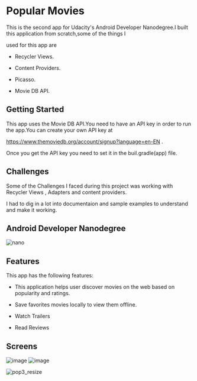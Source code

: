 # Popular Movies
This is the second app for Udacity's Android Developer Nanodegree.I built this application from scratch,some of the things I 

used for this app are 

* Recycler Views.

* Content Providers. 

* Picasso.

* Movie DB API.

## Getting Started
This app uses the Movie DB API.You need to have an API key in order to run the app.You can create your own API key at 

https://www.themoviedb.org/account/signup?language=en-EN .

Once you get the API key you need to set it in the buil.gradle(app) file.

## Challenges

Some of the Challenges I faced during this project was working with Recycler Views , Adapters and content providers.

I had to dig in a lot into documentaion and sample examples to understand and make it working.

## Android Developer Nanodegree

![nano](https://user-images.githubusercontent.com/16161998/38155684-d812c34c-342d-11e8-8c81-33aa240a899b.png)

## Features

This app has the following features:

* This application helps user discover movies on the web based on popularity and ratings. 

* Save favorites movies locally to view them offline.

* Watch Trailers

* Read Reviews

## Screens

![image](https://user-images.githubusercontent.com/16161998/37556529-dd83aa4a-29b4-11e8-8eb1-013a055c5753.png)                 ![image](https://user-images.githubusercontent.com/16161998/37556537-f31e8d48-29b4-11e8-8f4a-4caedae50ee0.png)
           






![pop3_resize](https://user-images.githubusercontent.com/16161998/37556484-197113a4-29b4-11e8-9615-9e3bd5c77cec.png)
